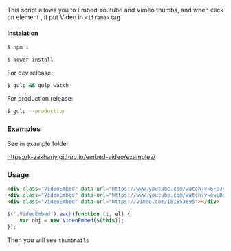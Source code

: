 This script allows you to Embed Youtube and Vimeo thumbs, and when click on element ,
it put Video in `<iframe>` tag
#### Instalation

```sh
$ npm i
```
```sh
$ bower install
```
For dev release:
```sh
$ gulp && gulp watch
```
For production release:
```sh
$ gulp --production
```
### Examples

See in example folder

https://k-zakhariy.github.io/embed-video/examples/

### Usage

```html
<div class="VideoEmbed" data-url="https://www.youtube.com/watch?v=6FeJySGOqhA"></div>
<div class="VideoEmbed" data-url="https://www.youtube.com/watch?v=owLDqhB90gk"></div>
<div class="VideoEmbed" data-url="https://vimeo.com/181553695"></div>
```
``` js
$('.VideoEmbed').each(function (i, el) {
    var obj = new VideoEmbed($(this));
});
```

Then you will see `thumbnails`
